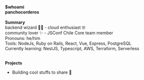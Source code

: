 <p>
  <b>$whoami</b>
  <br />
  <b>panchocorderos</b>
  <br />
  <br />
  <b>Summary</b>
  <br />
  backend wizard 🧙‍♂️ - cloud enthusiast 🤓
  <br />
  community lover ✨ - JSConf Chile Core team member
  <br />
  Pronouns: he/him 
  <br />
  Tools: NodeJs, Ruby on Rails, React, Vue, Express, PostgreSQL
  <br />
  Currently learning: NestJS, Typescript, AWS, Terraform, Serverless 
</p>
<br />
<b>Projects</b>
<ul>
  <li>Building cool stuffs to share 🔧</li>
</ul>
